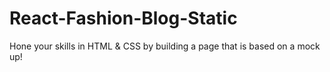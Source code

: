 # React-Fashion-Blog-Static

Hone your skills in HTML &amp; CSS by building a page that is based on a mock up!
